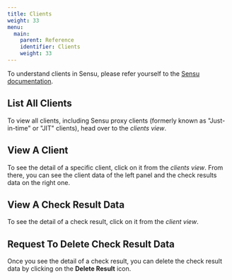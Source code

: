 ```yaml
---
title: Clients
weight: 33
menu:
  main:
    parent: Reference
    identifier: Clients
    weight: 33
---
```


To understand clients in Sensu, please refer yourself to the
[Sensu documentation](https://sensuapp.org/docs/latest/reference/clients.html).

## List All Clients
To view all clients, including Sensu proxy clients (formerly known as
"Just-in-time" or "JIT" clients), head over to the *clients view*.

## View A Client
To see the detail of a specific client, click on it from the *clients view*.
From there, you can see the client data of the left panel and the check results
data on the right one.

## View A Check Result Data
To see the detail of a check result, click on it from the *client view*.

## Request To Delete Check Result Data
Once you see the detail of a check result, you can delete the check result data
by clicking on the **Delete Result** icon.
